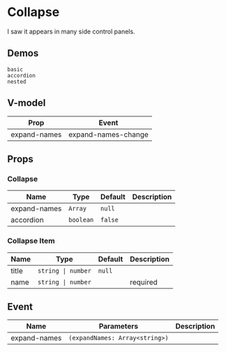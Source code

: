 # Collapse
I saw it appears in many side control panels.
## Demos
```demo
basic
accordion
nested
```
## V-model
|Prop|Event|
|-|-|
|expand-names|expand-names-change|

## Props
### Collapse
|Name|Type|Default|Description|
|-|-|-|-|
|expand-names|`Array`|`null`||
|accordion|`boolean`|`false`||

### Collapse Item
|Name|Type|Default|Description|
|-|-|-|-|
|title|`string \| number`|`null`||
|name|`string \| number`||required|

## Event
|Name|Parameters|Description|
|-|-|-|
|expand-names|`(expandNames: Array<string>)`||